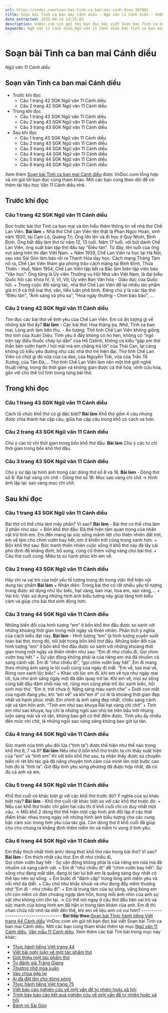 ```yaml
---
url: https://vndoc.com/soan-bai-tinh-ca-ban-mai-canh-dieu-307081
title: Soạn bài Tình ca ban mai Cánh diều - Ngữ văn 11 Cánh diều - VnDoc.com
date_extracted: 2025-04-14 14:25:03
description: VnDoc.com xin gửi tới bạn đọc bài viết Soạn bài Tình ca ban mai Cánh diều. Mời các bạn cùng tham khảo để có thêm tài liệu soạn văn 11 Cánh diều nhé.
keywords: Ngữ văn 11 Cánh diều,Ngữ văn 11 Cánh diều bài Tình ca ban mai,Soạn văn 11 Cánh diều,văn 11 Cánh diều,soạn văn 11,soạn bài 11 cánh diều,ngữ văn 11 cd,Soạn bài Tình ca ban mai Cánh diều,Soạn bài Tình ca ban mai,Soạn văn Tình ca ban mai,Tình ca ban mai
---
```


# Soạn bài Tình ca ban mai Cánh diều
 _Ngữ văn 11 Cánh diều_
## Soạn văn Tình ca ban mai Cánh diều
  * Trước khi đọc
    * Câu 1 trang 42 SGK Ngữ văn 11 Cánh diều
    * Câu 2 trang 42 SGK Ngữ văn 11 Cánh diều
  * Trong khi đọc
    * Câu 1 trang 43 SGK Ngữ văn 11 Cánh diều
    * Câu 2 trang 43 SGK Ngữ văn 11 Cánh diều
    * Câu 3 trang 43 SGK Ngữ văn 11 Cánh diều
  * Sau khi đọc
    * Câu 1 trang 43 SGK Ngữ văn 11 Cánh diều
    * Câu 2 trang 43 SGK Ngữ văn 11 Cánh diều
    * Câu 3 trang 44 SGK Ngữ văn 11 Cánh diều
    * Câu 4 trang 44 SGK Ngữ văn 11 Cánh diều
    * Câu 5 trang 44 SGK Ngữ văn 11 Cánh diều
    * Câu 6 trang 44 SGK Ngữ văn 11 Cánh diều

Xem thêm
[Soạn bài Tình ca ban mai Cánh diều](<https://vndoc.com/soan-bai-tinh-ca-ban-mai-canh-dieu-307081>) được VnDoc.com tổng hợp và xin gửi tới bạn đọc cùng tham khảo. Mời các bạn cùng theo dõi để có thêm tài liệu học Văn 11 Cánh diều nhé.
## Trước khi đọc
### Câu 1 trang 42 SGK Ngữ văn 11 Cánh diều
Đọc trước bài thơ Tình ca ban mai và tìm hiểu thêm thông tin về nhà thơ Chế Lan Viên.
**Bài làm**
\+ Nhà thơ Chế Lan Viên tên thật là Phan Ngọc Hoan, sinh năm 1920, tại Cam Lộ, Quảng Trị. Ông lớn lên và đi học ở Quy Nhơn, Bình Định. Ông bắt đầu làm thơ từ năm 12, 13 tuổi. Năm 17 tuổi, với bút danh Chế Lan Viên, ông xuất bản tập thơ đầu tay "Điêu tàn". Từ đây, tên tuổi của ông vụt sáng trên thi đàn Việt Nam.
\+ Năm 1939, Chế Lan Viên ra học tại Hà Nội, sau vào Sài Gòn làm báo rồi ra Thanh Hóa dạy học. Cách mạng Tháng Tám nổ ra, Chế Lan Viên tham gia phong trào cách mạng tại Bình Định, Thừa Thiên - Huế. Năm 1954, Chế Lan Viên tập kết ra Bắc làm biên tập viên báo "Văn học". Ông từng là Ủy viên Thường vụ Hội Nhà văn Việt Nam, là đại biểu Quốc hội các khóa IV, V, VI, VII; Ủy viên Ban Văn hóa - Giáo dục của Quốc hội.
\+ Trong cuộc đời sáng tác, nhà thơ Chế Lan Viên để lại nhiều tác phẩm giá trị ở cả thể loại thơ, văn, tiểu luận phê bình. Đáng chú ý là các tập thơ: "Điêu tàn", "Ánh sáng và phù sa", "Hoa ngày thường - Chim báo bão", ...
### Câu 2 trang 42 SGK Ngữ văn 11 Cánh diều
Tìm đọc các bài thơ về tình yêu của Chế Lan Viên. Em có ấn tượng gì về những bài thơ ấy?
**Bài làm**
\- Các bài thơ: Hoa tháng ba, Nhớ, Tình ca ban mai, Lòng anh làm bến thu.
\- Ấn tượng: Thơ tình Chế Lan Viên không giống thơ tình của Xuân Diệu. Tình yêu ở đây không có hò hẹn, không có “ngó trên tay điếu thuốc cháy lụi dần” của Hồ Dzếnh, không có kiểu “gặp em thơ thẩn bên vườn hạnh / hỏi mãi mà em chẳng trả lời” của Thái Can, lại càng không có kiểu yêu đương như các nhà thơ trẻ hiện đại. Thơ tình Chế Lan Viên có chút gì đó vừa của ca dao, của Nguyễn Trãi, vừa của Trần Tế Xương, của Tản Đà,… Thơ tình Chế Lan Viên làm nên một thế giới nghệ thuật riêng, trong đó thời gian và không gian được cá thể hóa, vĩnh cửu hóa, gắn với chủ thể trữ tình trong từng bài thơ.
## Trong khi đọc
### Câu 1 trang 43 SGK Ngữ văn 11 Cánh diều
Cách tổ chức khổ thơ có gì đặc biệt?
**Bài làm**
Khổ thơ gồm 4 câu nhưng được chia thành hai cặp câu, giữa hai cặp câu trong khổ có cách xa hơn.
### Câu 2 trang 43 SGK Ngữ văn 11 Cánh diều
Chú ý các từ chỉ thời gian trong bốn khổ thơ đầu.
**Bài làm**
Chú ý các từ chỉ thời gian trong bốn khổ thơ đầu.
### Câu 3 trang 43 SGK Ngữ văn 11 Cánh diều
Chú ý sự lặp lại hình ảnh trong các dòng thơ số 8 và 16.
**Bài làm**
\- Dòng thơ số 8: Rải hạt vàng chi chít
\- Dòng thơ số 16: Mọc sao vàng chi chít
→ Hình ảnh lặp lại: sao vàng mọc chi chít.
## Sau khi đọc
### Câu 1 trang 43 SGK Ngữ văn 11 Cánh diều
Bài thơ có thể chia làm mấy phần? Vì sao?
**Bài làm**
\- Bài thơ có thể chia làm 3 phần như sau:
\+ Bốn khổ thơ đầu: Đã thể hiện tầm quan trọng của nhân vật trữ tình em. Em đến mang lại sức sống mãnh liệt cho thiên nhiên đất trời, em về làm cho chim vườn bay hết, em ở khiến trời cũng trong xanh hơn.
\+ Bốn khổ thơ sau: Bức tranh thiên nhiên cuộc sống ở khổ thơ này đã lấy cái phủ định để khẳng định, bổ sung, củng cố thêm vững vàng cho bài thơ.
\+ Câu thơ cuối cùng: Miêu tả sự hạnh phúc khi em về.
### Câu 2 trang 43 SGK Ngữ văn 11 Cánh diều
Hãy chỉ ra vai trò của một yếu tố tượng trưng đó trong việc thể hiện nội dung tác phẩm
**Bài làm**
\+ Nhận diện: Trong bài thơ có rất nhiều yếu tố tượng trưng được sử dụng như lộc biếc, hạt vàng, ban mai, hoa em, sao vàng,...
\+ Vai trò: Việc sử dụng những hình ảnh biểu tượng này giúp tăng tính biểu cảm và giúp cho bài thơ sinh động hơn.
### Câu 3 trang 44 SGK Ngữ văn 11 Cánh diều
Những biến đổi của hình tượng “em” ở bốn khổ thơ đầu được so sánh với những khoảng thời gian trong một ngày và thiên nhiên. Phân tích ý nghĩa của cách biểu đạt này.
**Bài làm**
\- Hình tượng “em” là hình tượng xuyên suốt toàn bài thơ, trong đó, nổi bật trong bốn khổ thơ đầu. Những biến đổi của hình tượng “em” ở bốn khổ thơ đầu được so sánh với những khoảng thời gian trong một ngày và thiên nhiên như sau:
“Em đi như chiều đi,
Gọi chim vườn bay hết.”
\+ Sự vận động không phải là của riêng em mà đã nhuốm cả sang cảnh vật. Em đi “như chiều đi”, “gọi chim vườn bay hết”. Em đi mang theo những ánh sáng le lói cuối cùng của ngày đi mất.
“Em về, tựa mai về,
Rừng non xanh lộc biếc”
\+ Khác với lúc em đi, khi em về tựa như ngày mai tới, tựa như ánh sáng ngày mới đã dần quay trở lại. Khi em về, mọi sự sống cũng bắt đầu đâm chồi nảy nở, rừng non cũng phải trổ lộc xanh biếc, hồi sinh mọi thứ.
“Em ở, trời chưa ở,
Nắng sáng màu xanh che”
\+ Dưới con mắt của người đang yêu, khi “em về” và khi“em ở” có lẽ là khoảng thời gian đẹp nhất và hạnh phúc nhất. Em chính là ánh sáng đẹp nhất, chiếu sáng cảnh vật và tâm hồn anh.
“Tình em như sao khuya
Rải hạt vàng chi chít”
\+ Tình em như sao khuya, tuy chỉ là những ngôi sao nhỏ bé trên bầu trời nhưng luôn sáng mãi và vô tận, không bao giờ có thể đếm được. Tình yêu ấy nhiều đến mức chi chít, là những ngôi sao vàng sáng không bao giờ lụi tàn.
### Câu 4 trang 44 SGK Ngữ văn 11 Cánh diều
Sức mạnh của tình yêu đôi lứa \(“tình ta”\) được thể hiện như thế nào trong khổ thơ 6, 7 và 8?
**Bài làm**
Nếu như ở bốn khổ thơ trước ta chỉ thấy xuất hiện của “em” và “tình em” thì với bốn khổ thơ sau, ta nhận thấy được sự chuyển biến rõ rệt khi tác giả đã nâng chuyện tình cảm của mình lên một bước cao hơn đó là “tình ta”. Giờ đây tình yêu song phương đã được hợp nhất, đã có đủ cả anh và em.
### Câu 5 trang 44 SGK Ngữ văn 11 Cánh diều
Khổ thơ cuối có khác biệt gì với các khổ thơ trước đó? Ý nghĩa của sự khác biệt này?
**Bài làm**
\- Khổ thơ cuối rất khác biệt so với các khổ thơ trước đó:
\+ Nếu các khổ thơ trước chỉ gồm hai câu thì ở khổ cuối chỉ có duy nhất một câu.
→ Mỗi khổ 2 dòng thơ thể hiện một cặp hình ảnh đối lập ở các thời điểm khác nhau trong ngày với những hình ảnh biểu tượng cho các cung bậc cảm xúc trong tình yêu của tác giả. Còn dòng thơ ở khổ cuối đã giúp cho cho chúng ta khẳng định thêm niềm tin và niềm hi vọng ở tình yêu.
### Câu 6 trang 44 SGK Ngữ văn 11 Cánh diều
Em thấy thích nhất hình ảnh/ dòng thơ/ khổ thơ nào trong bài thơ? Vì sao?
**Bài làm**
\- Em thích nhất câu thơ:
Em đi như chiều đi,  
Gọi chim vườn bay hết
\- Sự vận động không phải là của riêng em nữa mà đã nhuốm cả sang cảnh vật.
\+ Em đi “như chiều đi” để “chim vườn bay hết”. Sự sống như đang mất dần, đang bị tàn lụi bởi em là quầng sáng duy nhất có thể tạo nên sự sống.
\+ Em bước đi “đánh cắp” trong lòng anh niềm yêu và nỗi nhớ da diết.
\+ Câu chữ như khắc khoải và như đong đầy niềm thương nhớ “Em đi - như chiều đi”.
\+ Em là trung tâm của sự sống, vắng bóng em chỉ còn niềm cô đơn choáng ngợp tâm hồn, trong mỗi ánh nhìn của anh sự vật như không còn tồn tại.
→ Có thể nói ngay ở câu thơ đầu tiên vai trò và sức mạnh của bóng hình em đã hằn in trong tâm khảm của anh. Em đi thì chan chứa nỗi nhớ da diết đến thế, khi em về liệu anh có vui hơn?
\--------------------------------------
**Bài tiếp theo:**[Soạn bài Thực hành tiếng Việt trang 44 Cánh diều](<https://vndoc.com/soan-bai-thuc-hanh-tieng-viet-trang-44-canh-dieu-307087>)
VnDoc.com xin gửi tới bạn đọc bài viết Soạn bài Tình ca ban mai Cánh diều. Mời các bạn cùng tham khảo thêm tại mục [Ngữ văn 11 Cánh diều](<https://vndoc.com/ngu-van-11-canh-dieu>), [Văn mẫu 11 Cánh diều](<https://vndoc.com/van-mau-lop-11-canh-dieu>).
Xem thêm các bài Tìm bài trong mục này khác:
  * [Thực hành tiếng Việt trang 44](</soan-bai-thuc-hanh-tieng-viet-trang-44-canh-dieu-307087>)
  * [Viết bài nghị luận về một tác phẩm thơ](</soan-bai-viet-bai-nghi-luan-ve-mot-tac-pham-tho-canh-dieu-307088>)
  * [Giới thiệu một tác phẩm thơ](</soan-bai-gioi-thieu-mot-tac-pham-tho-canh-dieu-307089>)
  * [Tự đánh giá Tràng Giang](</soan-bai-tu-danh-gia-trang-giang-canh-dieu-307091>)
  * [Thương nhớ mùa xuân](</soan-bai-thuong-nho-mua-xuan-canh-dieu-307149>)
  * [Vào chùa gặp lại](</soan-bai-vao-chua-gap-lai-canh-dieu-307153>)
  * [Ai đã đặt tên cho dòng sông](</soan-bai-ai-da-dat-ten-cho-dong-song-canh-dieu-307155>)
  * [Thực hành tiếng Việt trang 75](</soan-bai-thuc-hanh-tieng-viet-trang-75-canh-dieu-307157>)
  * [Viết báo cáo nghiên cứu về một vấn đề tự nhiên hoặc xã hội](</soan-bai-viet-bao-cao-nghien-cuu-ve-mot-van-de-tu-nhien-hoac-xa-hoi-canh-dieu-307162>)
  * [Trình bày báo cáo kết quả nghiên cứu về một vấn đề tự nhiên hoặc xã hội](</soan-bai-trinh-bay-bao-cao-ket-qua-nghien-cuu-ve-mot-van-de-tu-nhien-hoac-xa-hoi-canh-dieu-307164>)
  * [Bánh mì Sài Gòn](</soan-bai-banh-mi-sai-gon-canh-dieu-307168>)

